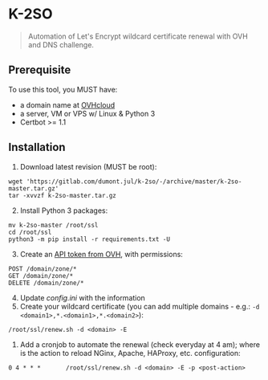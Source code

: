 # K-2SO

> Automation of Let's Encrypt wildcard certificate renewal with OVH and DNS challenge.

## Prerequisite

To use this tool, you MUST have:

* a domain name at [OVHcloud](https://ovhcloud.com)
* a server, VM or VPS w/ Linux & Python 3
* Certbot >= 1.1

## Installation

1. Download latest revision (MUST be root):
```
wget 'https://gitlab.com/dumont.jul/k-2so/-/archive/master/k-2so-master.tar.gz'
tar -xvvzf k-2so-master.tar.gz
```
2. Install Python 3 packages:
```
mv k-2so-master /root/ssl
cd /root/ssl
python3 -m pip install -r requirements.txt -U
```
3. Create an [API token from OVH](https://eu.api.ovh.com/createToken/), with permissions:
```
POST /domain/zone/*
GET /domain/zone/*
DELETE /domain/zone/*
```
4. Update _config.ini_ with the information
5. Create your wildcard certificate (you can add multiple domains - e.g.: `-d <domain1>,*.<domain1>,*.<domain2>`):
```
/root/ssl/renew.sh -d <domain> -E
```
1. Add a cronjob to automate the renewal (check everyday at 4 am); where <post-action> is the action to reload NGinx, Apache, HAProxy, etc. configuration:
```
0 4 * * *       /root/ssl/renew.sh -d <domain> -E -p <post-action>
```
